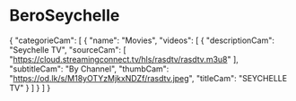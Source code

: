 # BeroSeychelle
{
"categorieCam": [
{
"name": "Movies",
"videos": [
{
"descriptionCam": "Seychelle TV",
"sourceCam": [
"https://cloud.streamingconnect.tv/hls/rasdtv/rasdtv.m3u8"
],
"subtitleCam": "By Channel",
"thumbCam": "https://od.lk/s/M18yOTYzMjkxNDZf/rasdtv.jpeg",
"titleCam": "SEYCHELLE TV"
}
]
}
]
}
